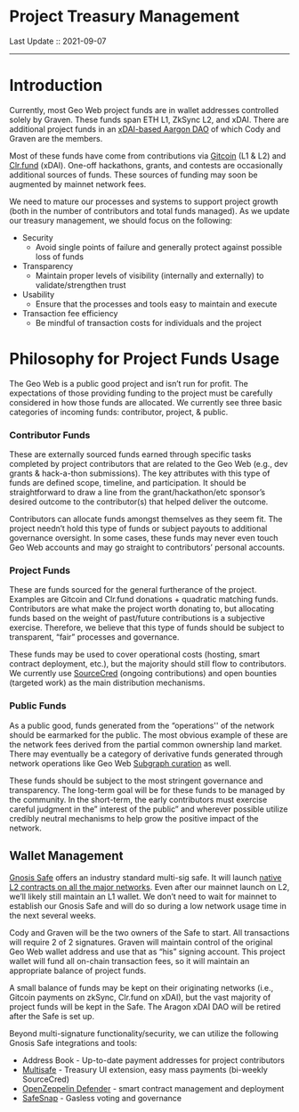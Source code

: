 # Project Treasury Management
Last Update :: 2021-09-07

---

# Introduction
Currently, most Geo Web project funds are in wallet addresses controlled solely by Graven. These funds span ETH L1, ZkSync L2, and xDAI. There are additional project funds in an [xDAI-based Aargon DAO](https://aragon.1hive.org/#/geoweb/) of which Cody and Graven are the members.

Most of these funds have come from contributions via [Gitcoin](https://gitcoin.co/grants/1403/geo-web) (L1 & L2) and [Clr.fund](https://clr.fund/#/project/0xeae9349d669abad47bb3adff2cef492247ed50a3eedd6c1d3e5420f66fd53473) (xDAI). One-off hackathons, grants, and contests are occasionally additional sources of funds. These sources of funding may soon be augmented by mainnet network fees.

We need to mature our processes and systems to support project growth (both in the number of contributors and total funds managed). As we update our treasury management, we should focus on the following:
-   Security
	-   Avoid single points of failure and generally protect against possible loss of funds
-   Transparency
	-   Maintain proper levels of visibility (internally and externally) to validate/strengthen trust
-   Usability
	-   Ensure that the processes and tools easy to maintain and execute
-   Transaction fee efficiency
	-   Be mindful of transaction costs for individuals and the project
# Philosophy for Project Funds Usage
The Geo Web is a public good project and isn’t run for profit. The expectations of those providing funding to the project must be carefully considered in how those funds are allocated. We currently see three basic categories of incoming funds: contributor, project, & public.
### Contributor Funds
These are externally sourced funds earned through specific tasks completed by project contributors that are related to the Geo Web (e.g., dev grants & hack-a-thon submissions). The key attributes with this type of funds are defined scope, timeline, and participation. It should be straightforward to draw a line from the grant/hackathon/etc sponsor’s desired outcome to the contributor(s) that helped deliver the outcome. 

Contributors can allocate funds amongst themselves as they seem fit. The project needn’t hold this type of funds or subject payouts to additional governance oversight. In some cases, these funds may never even touch Geo Web accounts and may go straight to contributors’ personal accounts. 
### Project Funds
These are funds sourced for the general furtherance of the project. Examples are Gitcoin and Clr.fund donations + quadratic matching funds. Contributors are what make the project worth donating to, but allocating funds based on the weight of past/future contributions is a subjective exercise. Therefore, we believe that this type of funds should be subject to transparent, “fair” processes and governance.

These funds may be used to cover operational costs (hosting, smart contract deployment, etc.), but the majority should still flow to contributors. We currently use [SourceCred](https://geo-web-project.github.io/sourcecred-instance/#/explorer) (ongoing contributions) and open bounties (targeted work) as the main distribution mechanisms.
### Public Funds
As a public good, funds generated from the “operations'' of the network should be earmarked for the public. The most obvious example of these are the network fees derived from the partial common ownership land market. There may eventually be a category of derivative funds generated through network operations like Geo Web [Subgraph curation](https://thegraph.com/docs/curating) as well.

These funds should be subject to the most stringent governance and transparency. The long-term goal will be for these funds to be managed by the community. In the short-term, the early contributors must exercise careful judgment in the” interest of the public” and wherever possible utilize credibly neutral mechanisms to help grow the positive impact of the network.

## Wallet Management
[Gnosis Safe](https://gnosis-safe.io/) offers an industry standard multi-sig safe. It will launch [native L2 contracts on all the major networks](https://blog.gnosis.pm/gnosis-safes-multichain-future-b676b5b8f431). Even after our mainnet launch on L2, we’ll likely still maintain an L1 wallet. We don’t need to wait for mainnet to establish our Gnosis Safe and will do so during a low network usage time in the next several weeks.

Cody and Graven will be the two owners of the Safe to start. All transactions will require 2 of 2 signatures. Graven will maintain control of the original Geo Web wallet address and use that as “his” signing account. This project wallet will fund all on-chain transaction fees, so it will maintain an appropriate balance of project funds. 

A small balance of funds may be kept on their originating networks (i.e., Gitcoin payments on zkSync, Clr.fund on xDAI), but the vast majority of project funds will be kept in the Safe. The Aragon xDAI DAO will be retired after the Safe is set up.

Beyond multi-signature functionality/security, we can utilize the following Gnosis Safe integrations and tools:
-   Address Book - Up-to-date payment addresses for project contributors
-   [Multisafe](https://multisafe.finance/) - Treasury UI extension, easy mass payments (bi-weekly SourceCred)
-   [OpenZeppelin Defender](https://openzeppelin.com/defender/) - smart contract management and deployment
-   [SafeSnap](https://blog.gnosis.pm/introducing-safesnap-the-first-in-a-decentralized-governance-tool-suite-for-the-gnosis-safe-ea67eb95c34f) - Gasless voting and governance